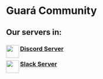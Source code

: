 # Guará Community

## Our servers in:
<h3>
<a href="https://discord.gg/Sa7Xhz">Discord Server<img src="https://images-wixmp-ed30a86b8c4ca887773594c2.wixmp.com/i/bde3849f-8b50-46e6-92fa-06b89b73054a/daaj71i-22f7bc6c-c729-4d9c-81e5-27e34a1003d2.png" align="left" object-fit="cover" width="35px" height="35px"/></a>
</h3>

<h3>
<a href="https://join.slack.com/t/guarastats/shared_invite/zt-d72wy69x-ZWHL3fCuznHHH0L~0fowVQ">Slack Server<img src="https://mir-s3-cdn-cf.behance.net/project_modules/disp/a26c4f32358721.568bcb600b564.png" align="left" object-fit="cover" width="35px" height="35px"/></a>
</p>
</h3>
